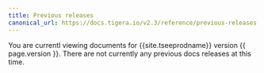 ```yaml
---
title: Previous releases
canonical_url: https://docs.tigera.io/v2.3/reference/previous-releases
---
```



You are currentl viewing documents for {{site.tseeprodname}} version {{ page.version }}. There are not currently any previous docs releases at this time.
